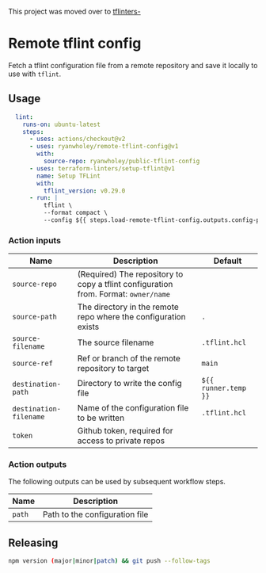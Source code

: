 This project was moved over to [tflinters-](https://github.com/terraform-linters/tflint-load-config-action)

# Remote tflint config

Fetch a tflint configuration file from a remote repository and save it locally to use with `tflint`.

## Usage

```yaml
  lint:
    runs-on: ubuntu-latest
    steps:
      - uses: actions/checkout@v2
      - uses: ryanwholey/remote-tflint-config@v1
        with:
          source-repo: ryanwholey/public-tflint-config
      - uses: terraform-linters/setup-tflint@v1
        name: Setup TFLint
        with:
          tflint_version: v0.29.0
      - run: |
          tflint \
          --format compact \
          --config ${{ steps.load-remote-tflint-config.outputs.config-path }}
```

### Action inputs

| Name | Description | Default |
| --- | --- | --- |
| `source-repo` | (Required) The repository to copy a tflint configuration from. Format: `owner/name` ||
| `source-path` | The directory in the remote repo where the configuration exists | `.` |
| `source-filename` | The source filename | `.tflint.hcl` |
| `source-ref` | Ref or branch of the remote repository to target | `main` |
| `destination-path` | Directory to write the config file | `${{ runner.temp }}` |
| `destination-filename` | Name of the configuration file to be written | `.tflint.hcl` |
| `token` | Github token, required for access to private repos ||

### Action outputs

The following outputs can be used by subsequent workflow steps.

| Name | Description |
| --- | --- |
| `path` | Path to the configuration file |

## Releasing

```sh
npm version (major|minor|patch) && git push --follow-tags
```
